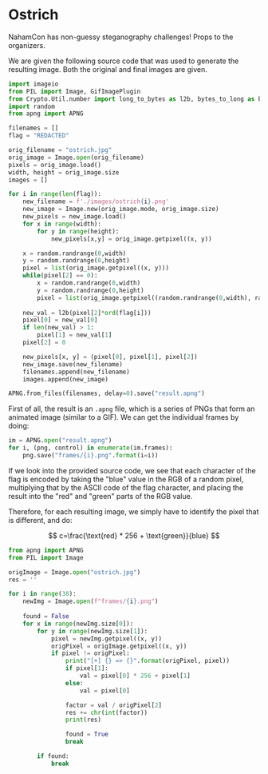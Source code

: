 # Ostrich

NahamCon has non-guessy steganography challenges! Props to the organizers.

We are given the following source code that was used to generate the resulting image. Both the original and final images are given.

```python
import imageio
from PIL import Image, GifImagePlugin
from Crypto.Util.number import long_to_bytes as l2b, bytes_to_long as b2l
import random
from apng import APNG

filenames = []
flag = "REDACTED" 

orig_filename = "ostrich.jpg"
orig_image = Image.open(orig_filename)
pixels = orig_image.load()
width, height = orig_image.size
images = []

for i in range(len(flag)):
    new_filename = f'./images/ostrich{i}.png'
    new_image = Image.new(orig_image.mode, orig_image.size)
    new_pixels = new_image.load()
    for x in range(width):
        for y in range(height):
            new_pixels[x,y] = orig_image.getpixel((x, y))

    x = random.randrange(0,width)
    y = random.randrange(0,height)
    pixel = list(orig_image.getpixel((x, y)))
    while(pixel[2] == 0):
        x = random.randrange(0,width)
        y = random.randrange(0,height)
        pixel = list(orig_image.getpixel((random.randrange(0,width), random.randrange(0,height))))
    
    new_val = l2b(pixel[2]*ord(flag[i]))
    pixel[0] = new_val[0]
    if len(new_val) > 1:
        pixel[1] = new_val[1]
    pixel[2] = 0

    new_pixels[x, y] = (pixel[0], pixel[1], pixel[2])
    new_image.save(new_filename)
    filenames.append(new_filename)
    images.append(new_image)

APNG.from_files(filenames, delay=0).save("result.apng")


```

First of all, the result is an `.apng` file, which is a series of PNGs that form an animated image (similar to a GIF). We can get the individual frames by doing:

```python
im = APNG.open("result.apng")
for i, (png, control) in enumerate(im.frames):
    png.save("frames/{i}.png".format(i=i))
```

If we look into the provided source code, we see that each character of the flag is encoded by taking the "blue" value in the RGB of a random pixel, multiplying that by the ASCII code of the flag character, and placing the result into the "red" and "green" parts of the RGB value.

Therefore, for each resulting image, we simply have to identify the pixel that is different, and do:

$$
c=\frac{\text{red} * 256 + \text{green}}{blue}
$$

```python
from apng import APNG
from PIL import Image

origImage = Image.open("ostrich.jpg")
res = ''

for i in range(38):
    newImg = Image.open(f"frames/{i}.png")
    
    found = False
    for x in range(newImg.size[0]):
        for y in range(newImg.size[1]):
            pixel = newImg.getpixel((x, y))
            origPixel = origImage.getpixel((x, y))
            if pixel != origPixel:
                print("[+] {} => {}".format(origPixel, pixel))
                if pixel[1]:
                    val = pixel[0] * 256 + pixel[1]
                else:
                    val = pixel[0]

                factor = val / origPixel[2]
                res += chr(int(factor))
                print(res)

                found = True
                break

        if found:
            break
```
